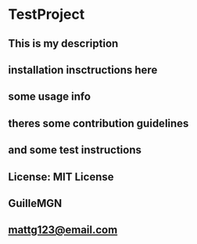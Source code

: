 # TestProject

## This is my description

## installation insctructions here

## some usage info

## theres some contribution guidelines

## and some test instructions

## License: MIT License

## GuilleMGN

## mattg123@email.com